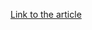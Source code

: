[Link to the article](https://www.malwarebytes.com/blog/news/2024/12/our-santa-wishlist-stronger-identity-security-for-kids)
